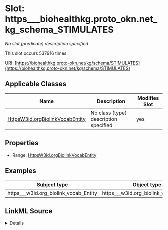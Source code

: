 

# Slot: https___biohealthkg.proto_okn.net_kg_schema_STIMULATES


_No slot (predicate) description specified_






This slot occurs 537916 times.


URI: [https://biohealthkg.proto-okn.net/kg/schema/STIMULATES](https://biohealthkg.proto-okn.net/kg/schema/STIMULATES)



<!-- no inheritance hierarchy -->





## Applicable Classes

| Name | Description | Modifies Slot |
| --- | --- | --- |
| [HttpsW3id.orgBiolinkVocabEntity](../classes/HttpsW3id.orgBiolinkVocabEntity.md) | No class (type) description specified |  yes  |







## Properties

* Range: [HttpsW3id.orgBiolinkVocabEntity](../classes/HttpsW3id.orgBiolinkVocabEntity.md)






## Examples

| Subject type | Object type | Example subject | Example object | Occurrences |
| --- | --- | --- | --- | --- |
| https___w3id.org_biolink_vocab_Entity | https___w3id.org_biolink_vocab_Entity | http://linkedlifedata.com/resource/umls/id/C0000039 | http://linkedlifedata.com/resource/umls/id/C0001041 | 537916 |




## LinkML Source

<details>

```yaml
name: https___biohealthkg.proto-okn.net_kg_schema_STIMULATES
annotations:
  count:
    tag: count
    value: 537916
description: No slot (predicate) description specified
examples:
- object:
    example_object: http://linkedlifedata.com/resource/umls/id/C0001041
    example_object_type: https___w3id.org_biolink_vocab_Entity
    example_predicate: https://biohealthkg.proto-okn.net/kg/schema/STIMULATES
    example_subject: http://linkedlifedata.com/resource/umls/id/C0000039
    example_subject_type: https___w3id.org_biolink_vocab_Entity
from_schema: biohealth
rank: 1000
slot_uri: https://biohealthkg.proto-okn.net/kg/schema/STIMULATES
alias: https___biohealthkg.proto_okn.net_kg_schema_STIMULATES
domain_of:
- https___w3id.org_biolink_vocab_Entity
range: https___w3id.org_biolink_vocab_Entity

```
</details>